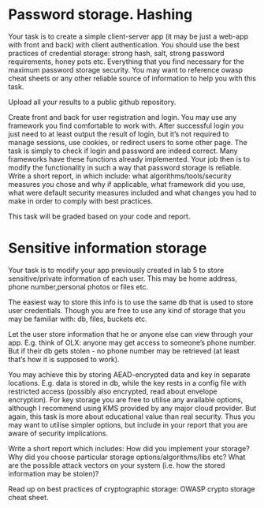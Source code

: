 # Password storage. Hashing

Your task is to create a simple client-server app (it may be just a web-app with front and back) with client authentication. You should use the best practices of credential storage: strong hash, salt, strong password requirements, honey pots etc. Everything that you find necessary for the maximum password storage security. 
You may want to reference owasp cheat sheets or any other reliable source of information to help you with this task.

Upload all your results to a public github repository.

Create front and back for user registration and login. You may use any framework you find comfortable to work with. After successful login you just need to at least output the result of login, but it’s not required to manage sessions, use cookies, or redirect users to some other page. The task is simply to check if login and password are indeed correct.
Many frameworks have these functions already implemented. Your job then is to modify the functionality in such a way that password storage is reliable.
Write a short report, in which include:
what algorithms/tools/security measures you chose and why
if applicable, what framework did you use, what were default security measures included and what changes you had to make in order to comply with best practices.

This task will be graded based on your code and report.

# Sensitive information storage

Your task is to modify your app previously created in lab 5 to store sensitive/private information of each user. This may be home address, phone number,personal photos or files etc.

The easiest way to store this info is to use the same db that is used to store user credentials. Though you are free to use any kind of storage that you may be familiar with: db, files, buckets etc. 

Let the user store information that he or anyone else can view through your app. E.g. think of OLX: anyone may get access to someone’s phone number. But if their db gets stolen - no phone number may be retrieved (at least that’s how it is supposed to work).
 
You may achieve this by storing AEAD-encrypted data and key in separate locations. E.g. data is stored in db, while the key rests in a config file with restricted access (possibly also encrypted, read about envelope encryption). For key storage you are free to utilise any available options, although I recommend using KMS provided by any major cloud provider. But again, this task is more about educational value than real security. Thus you may want to utilise simpler options, but include in your report that you are aware of security implications.

Write a short report which includes:
How did you implement your storage?
Why did you choose particular storage options/algorithms/libs etc?
What are the possible attack vectors on your system (i.e. how the stored information may be stolen)? 

Read up on best practices of cryptographic storage: OWASP crypto storage cheat sheet. 
